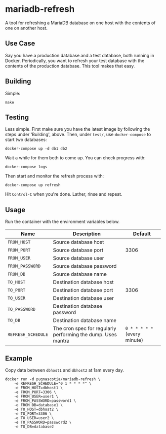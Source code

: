 # mariadb-refresh

A tool for refreshing a MariaDB database on one host with the contents of
one on another host.

## Use Case

Say you have a production database and a test database, both running in
Docker. Periodically, you want to refresh your test database with the
contents of the production database. This tool makes that easy.

## Building

Simple:

    make

## Testing

Less simple. First make sure you have the latest image by following the
steps under 'Building', above. Then, under `test/`, use `docker-compose` to
start two databases:

    docker-compose up -d db1 db2

Wait a while for them both to come up. You can check progress with:

    docker-compose logs

Then start and monitor the refresh process with:

    docker-compose up refresh

Hit `Control-C` when you're done. Lather, rinse and repeat.

## Usage

Run the container with the environment variables below.

| Name               | Description                   | Default |
|--------------------|-------------------------------|---------|
| `FROM_HOST`        | Source database host          |         |
| `FROM_PORT`        | Source database port          | 3306    |
| `FROM_USER`        | Source database user          |         |
| `FROM_PASSWORD`    | Source database password      |         |
| `FROM_DB`          | Source database name          |         |
| `TO_HOST`          | Destination database host     |         |
| `TO_PORT`          | Destination database port     | 3306    |
| `TO_USER`          | Destination database user     |         |
| `TO_PASSWORD`      | Destination database password |         |
| `TO_DB`            | Destination database name     |         |
| `REFRESH_SCHEDULE` | The cron spec for regularly performing the dump.  Uses [mantra](https://github.com/pugnascotia/mantra) | `0 * * * * *` (every minute) |

## Example

Copy data between `dbhost1` and `dbhost2` at 1am every day.

    docker run -d pugnascotia/mariadb-refresh \
        -e REFRESH_SCHEDULE="0 1 * * * *" \
        -e FROM_HOST=dbhost1 \
        -e FROM_PORT=3306 \
        -e FROM_USER=user1 \
        -e FROM_PASSWORD=password1 \
        -e FROM_DB=database1 \
        -e TO_HOST=dbhost2 \
        -e TO_PORT=3306 \
        -e TO_USER=user2 \
        -e TO_PASSWORD=password2 \
        -e TO_DB=database2
